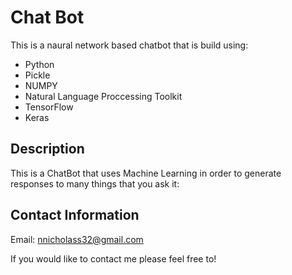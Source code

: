 # Chat Bot

This is a naural network based chatbot that is build using: 
- Python
- Pickle
- NUMPY
- Natural Language Proccessing Toolkit
- TensorFlow
- Keras
## Description
This is a ChatBot that uses Machine Learning in order to generate responses to many things that you ask it:


## Contact Information 
Email: nnicholass32@gmail.com

If you would like to contact me please feel free to!


